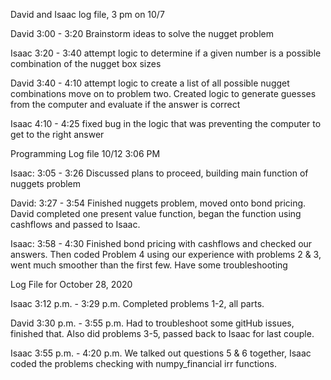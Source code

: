 David and Isaac log file, 3 pm on 10/7

David 3:00 - 3:20
Brainstorm ideas to solve the nugget problem

Isaac 3:20 - 3:40
attempt logic to determine if a given number is a possible combination of the nugget box sizes

David 3:40 - 4:10
attempt logic to create a list of all possible nugget combinations
move on to problem two. Created logic to generate guesses from the computer and evaluate if the answer is correct

Isaac 4:10 - 4:25
fixed bug in the logic that was preventing the computer to get to the right answer


Programming Log file 10/12 3:06 PM

Isaac: 3:05 - 3:26
Discussed plans to proceed, building main function of nuggets problem

David: 3:27 - 3:54
Finished nuggets problem, moved onto bond pricing. David completed one present value function, began the function using cashflows and passed to Isaac.

Isaac: 3:58 - 4:30
Finished bond pricing with cashflows and checked our answers. Then coded Problem 4 using our experience with problems 2 & 3, went much smoother than the first few. Have some troubleshooting 

Log File for October 28, 2020

Isaac 3:12 p.m. - 3:29 p.m.
Completed problems 1-2, all parts. 

David 3:30 p.m. - 3:55 p.m. 
Had to troubleshoot some gitHub issues, finished that. Also did problems 3-5, passed back to Isaac for last couple. 

Isaac 3:55 p.m. - 4:20 p.m.
We talked out questions 5 & 6 together, Isaac coded the problems checking with numpy_financial irr functions.
